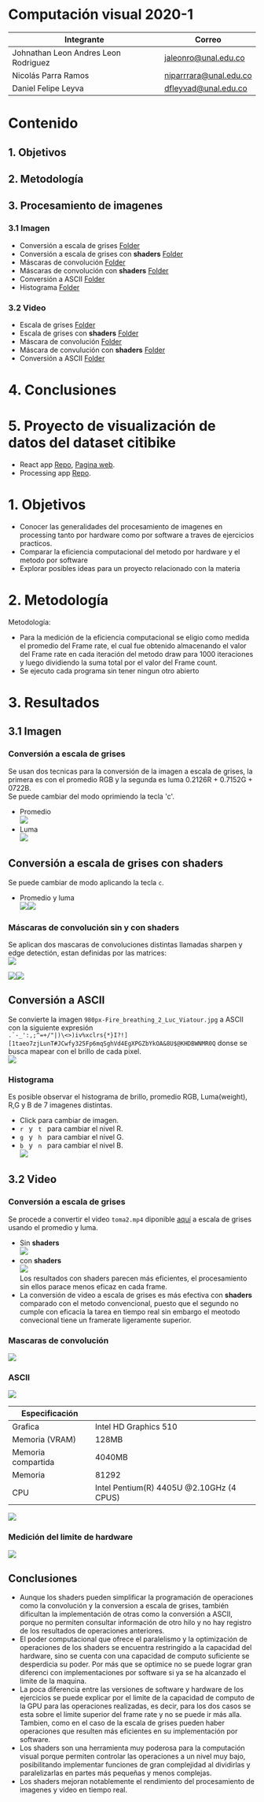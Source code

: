 # Computación visual 2020-1

| Integrante  | Correo   |
|---|---|
| Johnathan Leon Andres Leon Rodriguez | jaleonro@unal.edu.co   |
|Nicolás Parra Ramos| niparrrara@unal.edu.co |
|Daniel Felipe Leyva| dfleyvad@unal.edu.co |

# Contenido
## 1. Objetivos
## 2. Metodología
## 3. Procesamiento de imagenes
### 3.1 Imagen
- Conversión a escala de grises [Folder](https://github.com/visual-computing-2020-G1/Procesamiento-de-imagenes/tree/master/GrayScale)
- Conversión a escala de grises con **shaders** [Folder](https://github.com/visual-computing-2020-G1/**Procesamiento**-de-imagenes/tree/master/GrayScaleShaders/GrayScaleShaders)
- Máscaras de convolución [Folder](https://github.com/-visual-computing-2020-G1/Procesamiento-de-imagenes/tree/master/Convolutions/Convolutions)
- Máscaras de convolución con **shaders** [Folder](https://github.com/-visual-computing-2020-G1/Procesamiento-de-imagenes/tree/master/ConvolutionsShaders/ConvolutionsShaders)
- Conversión a ASCII [Folder](https://github.com/visual-computing-2020-G1/Procesamiento-de-imagenes/tree/master/ImgToASCII)
- Histograma [Folder](https://github.com/visual-computing-2020-G1/Procesamiento-de-imagenes/tree/master/histograma)

### 3.2 Video

- Escala de grises [Folder](https://github.com/visual-computing-2020-G1/Procesamiento-de-imagenes/tree/master/GrayScaleVideo/GrayScaleVideo)
- Escala de grises con **shaders** [Folder](https:/****/github.com/visual-computing-2020-G1/Procesamiento-de-imagenes/tree/master/GrayScaleVideoShaders)
- Máscara de convolución [Folder](https://github.com/visual-computing-2020-G1/Procesamiento-de-imagenes/tree/master/ConvolutionsVideo)
- Máscara de convulución con **shaders** [Folder](https://github.com/visual-computing-2020-G1/Procesamiento-de-imagenes/tree/master/ConvolutionsVideoShaders)
- Conversión a ASCII [Folder](https://github.com/visual-computing-2020-G1/Procesamiento-de-imagenes/tree/master/VideoToAscii )

# 4. Conclusiones

# 5. Proyecto de visualización de datos del dataset citibike
- React app [Repo](https://github.com/visual-computing-2020-G1/visualizations), [Pagina web](https://visual-computing-2020-g1.github.io/visualizations/).
- Processing app [Repo](https://github.com/visual-computing-2020-G1/Visualizacion-con-Processing).


#  1. Objetivos
- Conocer las generalidades del procesamiento de imagenes en processing tanto por hardware como por software a traves de ejercicios practicos.
- Comparar la eficiencia computacional del metodo por hardware y el metodo por software
- Explorar posibles ideas para un proyecto relacionado con la materia

# 2. Metodología
Metodología:
- Para la medición de la eficiencia computacional se eligio como medida el promedio del Frame rate, el cual fue obtenido almacenando el valor del Frame rate en cada iteración  del metodo draw para 1000 iteraciones y luego dividiendo la suma total por el valor del Frame count.
- Se ejecuto cada programa sin tener ningun otro abierto
  
#  3. Resultados
## 3.1 Imagen


### Conversión a escala de grises
Se usan dos tecnicas para la conversión de la imagen a escala de grises, la primera es con el promedio RGB y la segunda es luma 0.2126R + 0.7152G + 0722B.<br>
Se puede cambiar del modo oprimiendo la tecla 'c'.
- Promedio <br>
![](/mdImages/imgAVG.PNG)
- Luma <br>
![](/mdImages/imgLuma.PNG)

## Conversión a escala de grises con **shaders**

Se puede cambiar de modo aplicando la tecla <code>c</code>.
- Promedio y luma 
  <br>
![](/mdImages/imgAVGShader.PNG)![](/mdImages/imgLumaShader.PNG)

### Máscaras de convolución sin y con shaders

Se aplican dos mascaras de convoluciones distintas llamadas sharpen y edge detectión, estan definidas por las matrices: <br>
![](/mdImages/matrix.PNG)
<!-- $$
edgeDetection  = 
\begin{pmatrix}
-1 & -1 & -1\\
-1 & 9 & -1\\
-1 & -1 & -1
\end{pmatrix}
sharpen  = 
\begin{pmatrix}
1 & -2 & 1\\
-2 & 5 & -2\\
1 & -2 & 1
\end{pmatrix}
$$ -->
![](/mdImages/edgeDetection.png)![](/mdImages/sharper.png)
## Conversión a ASCII
Se convierte la imagen <code>980px-Fire_breathing_2_Luc_Viatour.jpg</code> a ASCII con la siguiente expresión
    <code>  .`-_':,;^=+/\"|)\\<>)iv%xclrs{*}I?!][1taeo7zjLunT#JCwfy325Fp6mqSghVd4EgXPGZbYkOA&8U$@KHDBWNMR0Q</code>
donse se busca mapear con el brillo de cada pixel. <br>
![](/mdImages/imgToAscii.png)

### Histograma
Es posible observar el histograma de brillo, promedio RGB, Luma(weight), R,G y B de 7 imagenes distintas.

- Click para cambiar de imagen.
-  <code>r </code> y <code> t </code> para cambiar el nivel R.
-  <code>g </code> y <code> h </code> para cambiar el nivel G.
-  <code>b </code> y <code> n </code> para cambiar el nivel B. <br>
![](/mdImages/histograma.png)

##  3.2 Video
### Conversión a escala de grises
Se procede a convertir el video <code>toma2.mp4</code> diponible [aquí](https://github.com/visual-computing-2020-G1/Procesamiento-de-imagenes/blob/master/GrayScaleVideo/GrayScaleVideo/data/toma2.mp4) a escala de grises usando el promedio y luma. 
- Sin **shaders** <br>
![](/mdImages/grayScaleVideo.PNG)
- con **shaders** <br>
![](/mdImages/grayScaleVideoShaders.PNG)<br>
Los resultados con shaders parecen más eficientes, el procesamiento sin ellos parace menos eficaz en cada frame.
- La conversión de video a escala de grises es más efectiva con **shaders** comparado con el metodo convencional, puesto  que el segundo no cumple  con eficacia la tarea en tiempo real sin embargo el meotodo convecional  tiene un framerate ligeramente superior.
  

### Mascaras de convolución

![](/mdImages/videoConv.PNG)

### ASCII
![](/mdImages/ASCIIVIDEO.PNG)

  
| Especificación| |
|---|---|
| Grafica| Intel HD Graphics 510   |
| Memoria (VRAM)| 128MB |
| Memoria compartida| 4040MB |
| Memoria | 81292 |
| CPU| Intel Pentium(R) 4405U @2.10GHz (4 CPUS)|
  
![](/mdImages/GroupColumn-20200616.svg)

### Medición del limite de hardware
![](/mdImages/FrameLimit.jpeg)

## Conclusiones
- Aunque los shaders pueden simplificar la programación de operaciones como la convolución y la conversion a escala de grises, también dificultan
la implementación de otras como la conversión a ASCII, porque no permiten consultar información de otro hilo y no hay registro de los resultados de 
operaciones anteriores. 
- El poder computacional que ofrece el paralelismo y la optimización de operaciones de los shaders se encuentra restringido a la capacidad del hardware, 
sino se cuenta con una capacidad de computo suficiente se desperdicia su poder. Por más que se optimice no se puede lograr gran diferenci con implementaciones por software si ya se ha alcanzado el limite de la maquina.
- La poca diferencia entre las versiones de software y hardware de los ejercicios se puede explicar por el limite de la capacidad de computo 
de la GPU para las operaciones realizadas, es decir, para los dos casos se esta sobre el limite superior del frame rate y no se puede ir más alla.
Tambien, como en el caso de la escala de grises pueden haber operaciones que resulten más eficientes en su implementación por software.
- Los shaders son una herramienta muy poderosa para la computación visual porque permiten controlar las operaciones a un nivel muy bajo, posibilitando 
implementar funciones de gran complejidad al dividirlas y paralelizarlas en partes más pequeñas y menos complejas.
- Los shaders mejoran notablemente el rendimiento del procesamiento de imagenes y video en tiempo real.
